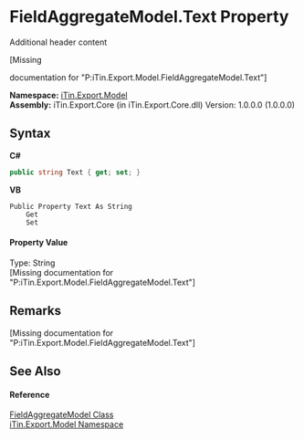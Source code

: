 # FieldAggregateModel.Text Property 
Additional header content 

\[Missing <summary> documentation for "P:iTin.Export.Model.FieldAggregateModel.Text"\]

**Namespace:**&nbsp;<a href="ef57ffcc-e95e-b212-5a46-9aa6f5a3511f">iTin.Export.Model</a><br />**Assembly:**&nbsp;iTin.Export.Core (in iTin.Export.Core.dll) Version: 1.0.0.0 (1.0.0.0)

## Syntax

**C#**<br />
``` C#
public string Text { get; set; }
```

**VB**<br />
``` VB
Public Property Text As String
	Get
	Set
```


#### Property Value
Type: String<br />\[Missing <value> documentation for "P:iTin.Export.Model.FieldAggregateModel.Text"\]

## Remarks
\[Missing <remarks> documentation for "P:iTin.Export.Model.FieldAggregateModel.Text"\]

## See Also


#### Reference
<a href="afa9b137-c521-7755-b96e-fedcd508a100">FieldAggregateModel Class</a><br /><a href="ef57ffcc-e95e-b212-5a46-9aa6f5a3511f">iTin.Export.Model Namespace</a><br />